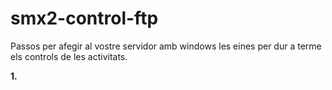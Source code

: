 # smx2-control-ftp

Passos per afegir al vostre servidor amb windows les eines per dur a terme els controls de les activitats.



**1.** 